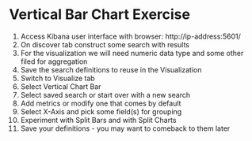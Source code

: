 # Vertical Bar Chart Exercise #

1. Access Kibana user interface with browser: http://ip-address:5601/
2. On discover tab construct some search with results
3. For the visualization we will need numeric data type and some other filed for aggregation
4. Save the search definitions to reuse in the Visualization
5. Switch to Visualize tab
6. Select Vertical Chart Bar
7. Select saved search or start over with a new search
8. Add metrics or modify one that comes by default
9. Select X-Axis and pick some field(s) for grouping
10. Experiment with Split Bars and with Split Charts
11. Save your definitions - you may want to comeback to them later